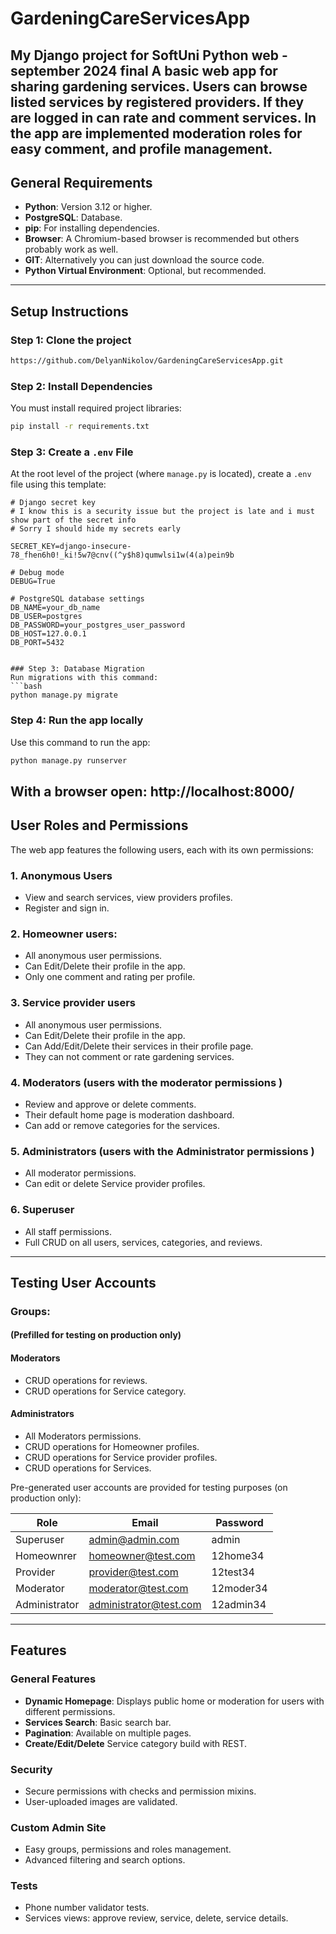 # GardeningCareServicesApp
My Django project for SoftUni Python web - september 2024 final
A basic web app for sharing gardening services. Users can browse listed services by registered providers. If they are logged in can rate and comment services.
In the app are implemented moderation roles for easy comment, and profile management.  
---

## General Requirements
- **Python**: Version 3.12 or higher.
- **PostgreSQL**: Database.
- **pip**: For installing dependencies.
- **Browser**: A Chromium-based browser is recommended but others probably work as well.
- **GIT**: Alternatively you can just download the source code.
- **Python Virtual Environment**: Optional, but recommended.
---

## Setup Instructions

### Step 1: Clone the project
```bash
https://github.com/DelyanNikolov/GardeningCareServicesApp.git
```


### Step 2: Install Dependencies


You must install required project libraries:
```bash
pip install -r requirements.txt
```

### Step 3: Create a `.env` File
At the root level of the project (where `manage.py` is located), create a `.env` file using this template:
```env
# Django secret key
# I know this is a security issue but the project is late and i must show part of the secret info
# Sorry I should hide my secrets early

SECRET_KEY=django-insecure-78_fhen6h0!_ki!5w7@cnv((^y$h8)qumwlsi1w(4(a)pein9b

# Debug mode
DEBUG=True

# PostgreSQL database settings
DB_NAME=your_db_name
DB_USER=postgres
DB_PASSWORD=your_postgres_user_password
DB_HOST=127.0.0.1
DB_PORT=5432


### Step 3: Database Migration
Run migrations with this command:
```bash
python manage.py migrate
```


### Step 4: Run the app locally
Use this command to run the app:
```bash
python manage.py runserver
```
With a browser open:
http://localhost:8000/
---

## User Roles and Permissions

The web app features the following users, each with its own permissions:

### 1. Anonymous Users
- View and search services, view providers profiles.
- Register and sign in.

### 2. Homeowner users:
- All anonymous user permissions.
- Can Edit/Delete their profile in the app.
- Only one comment and rating per profile.

### 3. Service provider users
- All anonymous user permissions.
- Can Edit/Delete their profile in the app.
- Can Add/Edit/Delete their services in their profile page.
- They can not comment or rate gardening services.

### 4. Moderators  (users with the moderator permissions )
- Review and approve or delete comments.
- Their default home page is moderation dashboard.
- Can add or remove categories for the services.

### 5. Administrators (users with the Administrator permissions )
- All moderator permissions.
- Can edit or delete Service provider profiles.


### 6. Superuser
- All staff permissions.
- Full CRUD on all users, services, categories, and reviews.

---

## Testing User Accounts

### Groups:  
#### (Prefilled for testing on production only)
#### Moderators
- CRUD operations for reviews.
- CRUD operations for Service category.

#### Administrators
- All Moderators permissions.
- CRUD operations for Homeowner profiles.
- CRUD operations for Service provider profiles.
- CRUD operations for Services.


Pre-generated user accounts are provided for testing purposes (on production only):

| Role                 | Email                        | Password  |
|----------------------|------------------------------|-----------|
| Superuser            | admin@admin.com              | admin     |
| Homeownrer           | homeowner@test.com           | 12home34  |
| Provider             | provider@test.com            | 12test34  |
| Moderator            | moderator@test.com           | 12moder34 |
| Administrator        | administrator@test.com       | 12admin34 |

---

## Features

### General Features
- **Dynamic Homepage**: Displays public home or moderation for users with different permissions.
- **Services Search**: Basic search bar.
- **Pagination**: Available on multiple pages.
- **Create/Edit/Delete** Service category build with REST.

### Security
- Secure permissions with checks and permission mixins.
- User-uploaded images are validated.

### Custom Admin Site
- Easy groups, permissions and roles management.
- Advanced filtering and search options.

### Tests
- Phone number validator tests.
- Services views: approve review, service, delete, service details.
